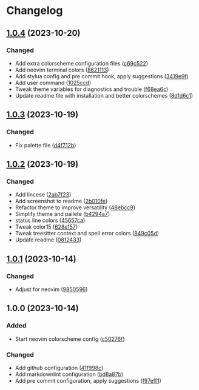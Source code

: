 # Changelog

## [1.0.4](https://github.com/simao-ferreira/thescream.nvim/compare/v1.0.3...v1.0.4) (2023-10-20)


### Changed

* Add extra colorscheme configuration files ([c69c522](https://github.com/simao-ferreira/thescream.nvim/commit/c69c52244d7beed4b44349971d057c0a79864faf))
* Add neovim terminal colors ([8621113](https://github.com/simao-ferreira/thescream.nvim/commit/86211133df491f3b86ce3181342a9cc1c541aeaf))
* Add stylua config and pre commit hook, apply suggestions ([3419e9f](https://github.com/simao-ferreira/thescream.nvim/commit/3419e9ff026e36422b8b408cd1d1f652b0f4f6de))
* Add user command ([1025ccd](https://github.com/simao-ferreira/thescream.nvim/commit/1025ccdc42f697f6b59743598d5919611e6fa5fa))
* Tweak theme variables for diagnostics and trouble ([f68ea6c](https://github.com/simao-ferreira/thescream.nvim/commit/f68ea6c902f7b5352b7c5651f2642f180cecca55))
* Update readme file with installation and better colorschemes ([8dfd6c1](https://github.com/simao-ferreira/thescream.nvim/commit/8dfd6c131fdde6bef750e1341799bad90fb0bb35))

## [1.0.3](https://github.com/simao-ferreira/thescream.nvim/compare/v1.0.2...v1.0.3) (2023-10-19)


### Changed

* Fix palette file ([d4f712b](https://github.com/simao-ferreira/thescream.nvim/commit/d4f712b7b958848d9471fdf8cf7fe85b13c4ab03))

## [1.0.2](https://github.com/simao-ferreira/thescream.nvim/compare/v1.0.1...v1.0.2) (2023-10-19)


### Changed

* Add lincese ([2ab7f23](https://github.com/simao-ferreira/thescream.nvim/commit/2ab7f2386bb1bebf0dce4f91ed76089e92efc74c))
* Add screenshot to readme ([2b010fe](https://github.com/simao-ferreira/thescream.nvim/commit/2b010fe46473e27abfce231ffcc35ca28f887fa2))
* Refactor theme to improve versatility ([48ebcc9](https://github.com/simao-ferreira/thescream.nvim/commit/48ebcc92693ee9d4f7ba23a945a1b66c98f84b78))
* Simplify theme and pallete ([b4294a7](https://github.com/simao-ferreira/thescream.nvim/commit/b4294a728d1fcfffb89b3127045c0326a54bf2ed))
* status line colors ([45657ca](https://github.com/simao-ferreira/thescream.nvim/commit/45657ca40d4996745e97b0cc53797d58c193abc9))
* Tweak color15 ([628e157](https://github.com/simao-ferreira/thescream.nvim/commit/628e157988a92e7e02150ccfee76172b69a08da4))
* Tweak treesitter context and spell error colors ([849c05d](https://github.com/simao-ferreira/thescream.nvim/commit/849c05d7a89e143a4dd94bc02efb66015246354d))
* Update readme ([0812433](https://github.com/simao-ferreira/thescream.nvim/commit/08124338bfcd075f7183a1228ee9cbb771f39576))

## [1.0.1](https://github.com/simao-ferreira/thescream.nvim/compare/v1.0.0...v1.0.1) (2023-10-14)


### Changed

* Adjust for neovim ([9850596](https://github.com/simao-ferreira/thescream.nvim/commit/985059611782f1ad5f822f31f5ef093d68c38d67))

## 1.0.0 (2023-10-14)


### Added

* Start neovim colorscheme config ([c50276f](https://github.com/simao-ferreira/thescream/commit/c50276f6477645bcf636c9ceb63283b7dc669870))


### Changed

* Add github configuration ([41f998c](https://github.com/simao-ferreira/thescream/commit/41f998cd9ad2b49d1f8cfc9c4be4e73a8d971a03))
* Add markdownlint configuration ([bd8a87b](https://github.com/simao-ferreira/thescream/commit/bd8a87bffcc3cdcdd1bd4c022c8e6886e0523f3f))
* Add pre commit configuration, apply suggestions ([f97eff1](https://github.com/simao-ferreira/thescream/commit/f97eff1e6f7647a80a87baf9380ce4a775be4144))
